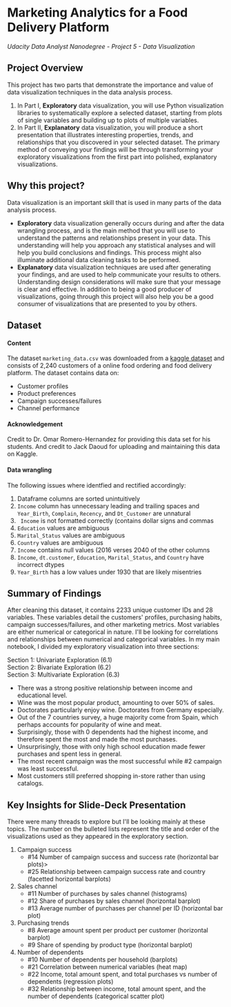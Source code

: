 # Marketing Analytics for a Food Delivery Platform
_Udacity Data Analyst Nanodegree - Project 5 - Data Visualization_

## Project Overview
This project has two parts that demonstrate the importance and value of data visualization techniques in the data analysis process.

1. In Part I, **Exploratory** data visualization, you will use Python visualization libraries to systematically explore a selected dataset, starting from plots of single variables and building up to plots of multiple variables.
2. In Part II, **Explanatory** data visualization, you will produce a short presentation that illustrates interesting properties, trends, and relationships that you discovered in your selected dataset. The primary method of conveying your findings will be through transforming your exploratory visualizations from the first part into polished, explanatory visualizations.

## Why this project?
Data visualization is an important skill that is used in many parts of the data analysis process.

- **Exploratory** data visualization generally occurs during and after the data wrangling process, and is the main method that you will use to understand the patterns and relationships present in your data. This understanding will help you approach any statistical analyses and will help you build conclusions and findings. This process might also illuminate additional data cleaning tasks to be performed.
- **Explanatory** data visualization techniques are used after generating your findings, and are used to help communicate your results to others. Understanding design considerations will make sure that your message is clear and effective. In addition to being a good producer of visualizations, going through this project will also help you be a good consumer of visualizations that are presented to you by others.


## Dataset

#### Content

The dataset `marketing_data.csv` was downloaded from a [kaggle dataset](https://www.kaggle.com/jackdaoud/marketing-data) and consists of 2,240 customers of a online food ordering and food delivery platform. The dataset contains data on:
- Customer profiles
- Product preferences
- Campaign successes/failures
- Channel performance

#### Acknowledgement

Credit to Dr. Omar Romero-Hernandez for providing this data set for his students. And credit to Jack Daoud for uploading and maintaining this data on Kaggle.

#### Data wrangling

The following issues where identfied and rectified accordingly:
1. Dataframe columns are sorted unintuitively
2. ` Income ` column has unnecessary leading and trailing spaces and `Year_Birth`, `Complain`, `Recency`, and `Dt_Customer` are unnatural
3. ` Income` is not formatted correctly (contains dollar signs and commas
4. `Education` values are ambiguous 
5. `Marital_Status` values are ambiguous
6. `Country` values are ambiguous
7. ` Income ` contains null values (2016 verses 2040 of the other columns
8. ` Income `, `dt.customer`, `Education`, `Marital_Status`, and `Country` have incorrect dtypes
9. `Year_Birth` has a low values under 1930 that are likely misentries


## Summary of Findings

After cleaning this dataset, it contains 2233 unique customer IDs and 28 variables. These variables detail the customers' profiles, purchasing habits, campaign successes/failures, and other marketing metrics. Most variables are either numerical or categorical in nature.
I'll be looking for correlations and relationships between numerical and categorical variables. In my main notebook, I divided my exploratory visualization into three sections:

Section 1: Univariate Exploration (6.1)\
Section 2: Bivariate Exploration (6.2)\
Section 3: Multivariate Exploration (6.3)

- There was a strong positive relationship between income and educational level.
- Wine was the most popular product, amounting to over 50% of sales. 
- Doctorates particularly enjoy wine. Doctorates from Germany especially. 
- Out of the 7 countries survey, a huge majority come from Spain, which perhaps accounts for popularity of wine and meat.
- Surprisingly, those with 0 dependents had the highest income, and therefore spent the most and made the most purchases.
- Unsurprisingly, those with only high school education made fewer purchases and spent less in general.
- The most recent campaign was the most successful while #2 campaign was least successful.
- Most customers still preferred shopping in-store rather than using catalogs.

## Key Insights for Slide-Deck Presentation

There were many threads to explore but I'll be looking mainly at these topics. The number on the bulleted lists represent the title and order of the visualizations used as they appeared in the exploratory section.

1. Campaign success
    - #14 Number of campaign success and success rate (horizontal bar plots)>
    - #25 Relationship between campaign success rate and country (facetted horizontal barplots)
2. Sales channel
    - #11 Number of purchases by sales channel (histograms)
    - #12 Share of purchases by sales channel (horizontal barplot)
    - #13 Average number of purchases per channel per ID (horizontal bar plot)
3. Purchasing trends
    - #8 Average amount spent per product per customer (horizontal barplot)
    - #9 Share of spending by product type (horizontal barplot)
4.  Number of dependents
    - #10 Number of dependents per household (barplots)
    - #21 Correlation between numerical variables (heat map)
    - #22 Income, total amount spent, and total purchases vs number of dependents (regression plots)
    - #32 Relationship between income, total amount spent, and the number of dependents (categorical scatter plot)


